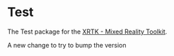 # Test

The Test package for the [XRTK - Mixed Reality Toolkit](https://github.com/XRTK/XRTK-Core).

A new change to try to bump the version